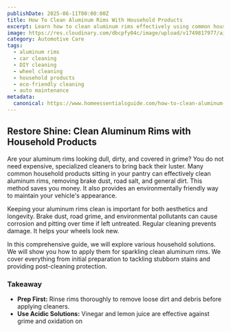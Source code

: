 ```yaml
---
publishDate: 2025-06-11T00:00:00Z
title: How To Clean Aluminum Rims With Household Products
excerpt: Learn how to clean aluminum rims effectively using common household products. Restore shine and remove tough grime easily and affordably.
image: https://res.cloudinary.com/dbcpfy04c/image/upload/v1749817977/ai-generated-1749817976153_i4scsw.webp
category: Automotive Care
tags:
  - aluminum rims
  - car cleaning
  - DIY cleaning
  - wheel cleaning
  - household products
  - eco-friendly cleaning
  - auto maintenance
metadata:
  canonical: https://www.homeessentialsguide.com/how-to-clean-aluminum-rims-with-household-products
---
```


## Restore Shine: Clean Aluminum Rims with Household Products

Are your aluminum rims looking dull, dirty, and covered in grime? You do not need expensive, specialized cleaners to bring back their luster. Many common household products sitting in your pantry can effectively clean aluminum rims, removing brake dust, road salt, and general dirt. This method saves you money. It also provides an environmentally friendly way to maintain your vehicle's appearance.

Keeping your aluminum rims clean is important for both aesthetics and longevity. Brake dust, road grime, and environmental pollutants can cause corrosion and pitting over time if left untreated. Regular cleaning prevents damage. It helps your wheels look new. 

In this comprehensive guide, we will explore various household solutions. We will show you how to apply them for sparkling clean aluminum rims. We cover everything from initial preparation to tackling stubborn stains and providing post-cleaning protection.

### Takeaway

*   **Prep First:** Rinse rims thoroughly to remove loose dirt and debris before applying cleaners.
*   **Use Acidic Solutions:** Vinegar and lemon juice are effective against grime and oxidation on